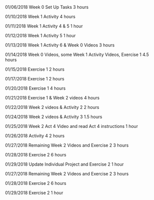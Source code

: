                            
01/06/2018   Week 0 Set Up Tasks	3 hours

01/10/2018	Week 1 Activity 				4 hours

01/11/2018	Week 1 Activity 4 & 5		1 hour 
                                  
01/12/2018	Week 1 Activity 5	       1 hour  
                           
01/13/2018	Week 1 Activity 6 & Week 0 Videos 3 hours 
                      
01/14/2018	Week 0 Videos, some Week 1 Activity Videos, Exercise 1	4.5 hours

01/15/2018	Exercise 1 2 hours	
                                            
01/17/2018	Exercise 1 2 hours
	                                            
01/20/2018	Exercise 1 4 hours	
                                             
01/21/2018	Exercise 1 & Week 2 videos 4 hours

01/22/2018	Week 2 videos & Activity 2	 2 hours 
                         
01/24/2018	Week 2 videos & Activity 3	 1.5 hours 
                          
01/25/2018	Week 2 Act 4 Video and read Act 4 instructions	1 hour    
     
01/26/2018	Activity 4 2 hours	
                                            
01/27/2018  Remaining Week 2 Videos and Exercise 2 3 hours       
          
01/28/2018  Exercise 2 6 hours  
                                           
01/29/2018  Update Individual Project and Exercise 2   1 hour  
              
01/27/2018  Remaining Week 2 Videos and Exercise 2                  3 hours    
                                         
01/28/2018  Exercise 2 6 hours   
                                          
01/29/2018  Exercise 2 1 hour                                             